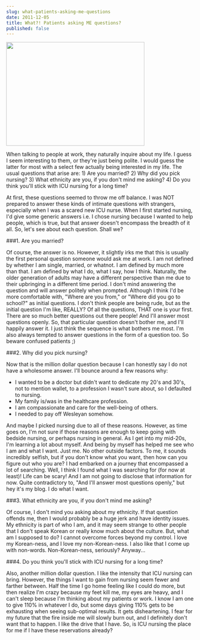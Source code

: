 ```yaml
---
slug: what-patients-asking-me-questions
date: 2011-12-05
title: What?! Patients asking ME questions?
published: false
---
```

<a href="http://aladywithalamp.files.wordpress.com/2011/12/alex-trebek-picture1.jpg"><img class="aligncenter size-full wp-image-414" title="Alex Trebek" src="http://aladywithalamp.files.wordpress.com/2011/12/alex-trebek-picture1.jpg" alt="" width="370" height="278" /></a>

When talking to people at work, they naturally inquire about my life. I guess I seem interesting to them, or they're just being polite. I would guess the latter for most with a select few actually being interested in my life. The usual questions that arise are: 1) Are you married? 2) Why did you pick nursing? 3) What ethnicity are you, if you don't mind me asking? 4) Do you think you'll stick with ICU nursing for a long time?

At first, these questions seemed to throw me off balance. I was NOT prepared to answer these kinds of intimate questions with strangers, especially when I was a scared new ICU nurse. When I first started nursing, I'd give some generic answers i.e. I chose nursing because I wanted to help people, which is true, but that answer doesn't encompass the breadth of it all. So, let's see about each question. Shall we?

###1. Are you married?

Of course, the answer is no. However, it slightly irks me that this is usually the first personal question someone would ask me at work. I am not defined by whether I am single, married, or whatnot. I am defined by much more than that. I am defined by what I do, what I say, how I think. Naturally, the older generation of adults may have a different perspective than me due to their upbringing in a different time period. I don't mind answering the question and will answer politely when prompted. Although I think I'd be more comfortable with, "Where are you from," or "Where did you go to school?" as initial questions. I don't think people are being rude, but as the initial question I'm like, REALLY? Of all the questions, THAT one is your first. There are so much better questions out there people! And I'll answer most questions openly. So, that particular question doesn't bother me, and I'll happily answer it. I just think the sequence is what bothers me most. I'm also always tempted to answer questions in the form of a question too. So beware confused patients ;)

###2. Why did you pick nursing?

Now that is the million dollar question because I can honestly say I do not have a wholesome answer. I'll bounce around a few reasons why:
<ul>
	<li>I wanted to be a doctor but didn't want to dedicate my 20's and 30's, not to mention wallet, to a profession I wasn't sure about, so I defaulted to nursing.</li>
	<li>My family is/was in the healthcare profession.</li>
	<li>I am compassionate and care for the well-being of others.</li>
	<li>I needed to pay off Wesleyan somehow.</li>
</ul>
And maybe I picked nursing due to all of these reasons. However, as time goes on, I'm not sure if those reasons are enough to keep going with bedside nursing, or perhaps nursing in general. As I get into my mid-20s, I'm learning a lot about myself. And being by myself has helped me see who I am and what I want. Just me. No other outside factors. To me, it sounds incredibly selfish, but if you don't know what you want, then how can you figure out who you are? I had embarked on a journey that encompassed a lot of searching. Well, I think I found what I was searching for (for now at least)! Life can be scary! And I am not going to disclose that information for now. Quite contradictory to, "And I'll answer most questions openly," but hey it's my blog. I do what I want.

###3. What ethnicity are you, if you don't mind me asking?

Of course, I don't mind you asking about my ethnicity. If that question offends me, then I would probably be a huge jerk and have identity issues. My ethnicity is part of who I am, and it may seem strange to other people that I don't speak Korean or really know much about the culture. But, what am I supposed to do? I cannot overcome forces beyond my control. I love my Korean-ness, and I love my non-Korean-ness. I also like that I come up with non-words. Non-Korean-ness, seriously? Anyway...

###4. Do you think you'll stick with ICU nursing for a long time?

Also, another million dollar question. I like the intensity that ICU nursing can bring. However, the things I want to gain from nursing seem fewer and farther between. Half the time I go home feeling like I could do more, but then realize I'm crazy because my feet kill me, my eyes are heavy, and I can't sleep because I'm thinking about my patients or work. I know I am one to give 110% in whatever I do, but some days giving 110% gets to be exhausting when seeing sub-optimal results. It gets disheartening. I fear for my future that the fire inside me will slowly burn out, and I definitely don't want that to happen. I like the drive that I have.  So, is ICU nursing the place for me if I have these reservations already?